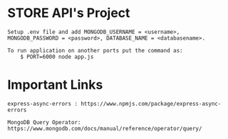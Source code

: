 # STORE API's Project

    Setup .env file and add MONGODB_USERNAME = <username>, MONGODB_PASSWORD = <password>, DATABASE_NAME = <databasename>.

    To run application on another ports put the command as:
        $ PORT=6000 node app.js


# Important Links

    express-async-errors : https://www.npmjs.com/package/express-async-errors

    MongoDB Query Operator: https://www.mongodb.com/docs/manual/reference/operator/query/

    